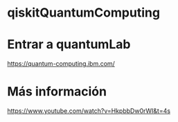 # qiskitQuantumComputing

# Entrar a quantumLab
https://quantum-computing.ibm.com/


# Más información
https://www.youtube.com/watch?v=HkpbbDw0rWI&t=4s
